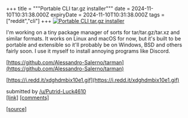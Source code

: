 +++
title = """Portable CLI tar.gz installer"""
date = 2024-11-10T10:31:38.000Z
expiryDate = 2024-11-10T10:31:38.000Z
tags = ["reddit","cli"]
+++
[![Portable CLI tar.gz installer](https://external-preview.redd.it/TL8TK2GMj9hXv_q_MPbLX0BCBiWZB6NQ9Wo-Kw0g9ow.jpg?width=640&crop=smart&auto=webp&s=530f29b1a5c9ec2077b20cd242dfeda916b9119f "Portable CLI tar.gz installer")](https://www.reddit.com/r/commandline/comments/1gnxtvi/portable_cli_targz_installer/)

I'm working on a tiny package manager of sorts for tar/tar.gz/tar.xz and similar formats. It works on Linux and macOS for now, but it's built to be portable and extensible so it'll probably be on Windows, BSD and others fairly soon. I use it myself to install annoying programs like Discord.

[https://github.com/Alessandro-Salerno/tarman](https://github.com/Alessandro-Salerno/tarman)

[https://i.redd.it/xdghdmbix10e1.gif](https://i.redd.it/xdghdmbix10e1.gif)

submitted by [/u/Putrid-Luck4610](https://www.reddit.com/user/Putrid-Luck4610)  
[\[link\]](https://www.reddit.com/r/commandline/comments/1gnxtvi/portable_cli_targz_installer/) [\[comments\]](https://www.reddit.com/r/commandline/comments/1gnxtvi/portable_cli_targz_installer/)

[[source]](https://www.reddit.com/r/commandline/comments/1gnxtvi/portable_cli_targz_installer/)
